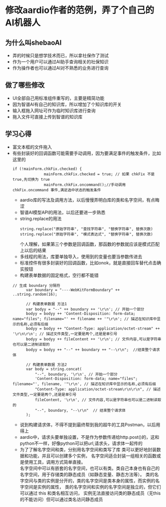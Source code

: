 # 修改aardio作者的范例，弄了个自己的AI机器人
## 为什么叫shebaoAI
- 弄的时候只是想学技术而已，所以拿社保作了测试
- 作为一个用户可以通过AI助手查询相关的社保知识
- 作为操作者也可以通过AI对不熟悉的业务进行查询
## 做了哪些修改
- UI全部自己用标准组件重写的，主要是精简功能
- 因为智谱AI有自己的知识库，所以增加了个知识库的开关
- 输入框拖入网址可作为临时知识库进行查询
- 拖入文件可直接上传到智谱的知识库
## 学习心得
- 富文本框的文件拖入
- 有些封装好的回调函数可能需要手动调用，因为要满足事件的触发条件，比如这里的
  ```aardio
  if (!mainForm.chkFix.checked) {
    			mainForm.chkFix.checked = true; // 如果 chkFix 不是 true,先切换为 true
    			mainForm.chkFix.oncommand();//手动调用 chkFix.oncommand 事件,满足选中状态的触发条件
  ```
  - aardio库的写法及调用方法，以后慢慢弄明白库的类和名字空间，有点晦涩
  - 智谱AI模型API的用法，以后还要进一步熟悉
  - string.replace的用法
    ```aardio
    string.replace("原始字符串", "查找字符串", "替换字符串", 替换次数)
    string.replace("原始字符串", "模式表达式", "替换字符串", 替换次数)
    ```
    个人理解，如果第三个参数是回调函数，那函数的参数就应该是模式匹配上以后的结果
  - 多线程的用法，库要单独导入，使用到的变量也要当参数传进去
  - 标准控件有很多封装好的回调函数，比如onok，就是直接回车替代点击确实按钮
  - 构建表单数据的固定格式，空行都不能错
  ```aardio
  // 生成 boundary 分隔符
        var boundary = "----WebKitFormBoundary" ++ ..string.random(16);

        // 构建表单数据 方法1
        var bodyy = "--" ++ boundary ++ '\r\n'; // 开始一个部分
        bodyy = bodyy ++ 'Content-Disposition: form-data; name="files"; filename="' ++ filename ++ '"\r\n'; // 描述在知识库中显示的名称,必须有后缀
        bodyy = bodyy ++ "Content-Type: application/octet-stream" ++ '\r\n\r\n'; // 描述文件类型,一定要是两个,还是是单引号
        bodyy = bodyy ++ fileContent ++ '\r\n'; // 文件内容,可以是字符串也可以是二进制读取的
        bodyy = bodyy ++ "--" ++ boundary ++ "--\r\n";  //结束整个请求体
        
        // 构建表单数据 方法2
		var body = string.concat(
    		"--", boundary, '\r\n', // 开始一个部分
    		'Content-Disposition: form-data; name="files"; filename="', filename, '"\r\n', // 描述在知识库中显示的名称,必须有后缀
    		"Content-Type: application/octet-stream\r\n\r\n", // 描述文件类型,一定要是两个,还是是单引号
    		fileContent, '\r\n', // 文件内容,可以是字符串也可以是二进制读取的
    		"--", boundary, "--\r\n"  // 结束整个请求体
		);
  ```
  - 说到构建请求体，不得不提到最终帮到我的超牛的工具Postman，以后用得上
  - aardio中，请求头要单独设置，不是作为参数传递给http.post()的，这和python不一样，好像python可以把url,请求头，请求体一起传的
  - 为了了解名字空间和类，分别用名字空间和类写了库
    类可以更好地封装数据和功能，并且可以创建多个实例，
    名字空间适合封装一组相关的函数或是使用工具，调用方式简单直接。  
    名字空间中可以有嵌套的名字空间，也可以有类。类自己本身也有自己的名字空间，用于存储类的静态成员（如静态变量、静态方法等）。
    类的名字空间与类的实例是分开的，类的名字空间是类本身的属性，而实例的名字空间是实例的属性，
    类的名字空间和实例的名字空间是独立的，但它们可以通过 this 和类名相互访问，
    实例无法直接访问类的静态成员（无this的不能访问）但可以通过类名访问静态成员



  

  
